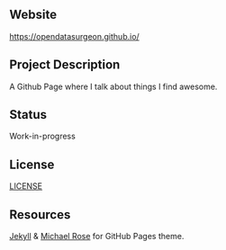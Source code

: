 Website
-------
https://opendatasurgeon.github.io/

Project Description
-----------------
A Github Page where I talk about things I find awesome. 

Status
--------
Work-in-progress

License
-------
[LICENSE](https://github.com/opendatasurgeon/opendatasurgeon.github.io/blob/master/LICENSE)

Resources
----------
[Jekyll](https://github.com/jekyll/jekyll) & [Michael Rose](https://github.com/mmistakes) for GitHub Pages theme.
